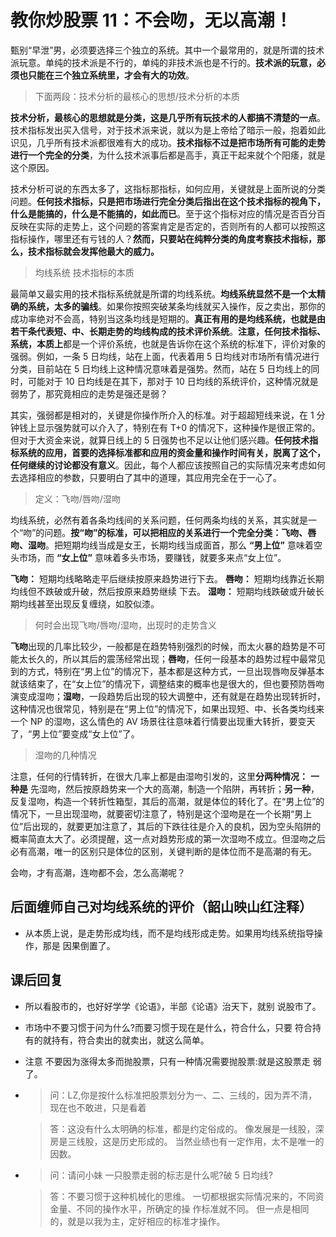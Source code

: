 # 教你炒股票 11：不会吻，无以高潮！

甄别“早泄”男，必须要选择三个独立的系统。其中一个最常用的，就是所谓的技术派玩意。单纯的技术派是不行的，单纯的非技术派也是不行的。**技术派的玩意，必须也只能在三个独立系统里，才会有大的功效**。

> 下面两段：技术分析的最核心的思想/技术分析的本质

**技术分析，最核心的思想就是分类，这是几乎所有玩技术的人都搞不清楚的一点**。技术指标发出买入信号，对于技术派来说，就以为是上帝给了暗示一般，抱着如此识见，几乎所有技术派都很难有大的成功。**技术指标不过是把市场所有可能的走势进行一个完全的分类**，为什么技术派事后都是高手，真正干起来就个个阳痿，就是这个原因。

技术分析可说的东西太多了，这指标那指标，如何应用，关键就是上面所说的分类问题。**任何技术指标，只是把市场进行完全分类后指出在这个技术指标的视角下，什么是能搞的，什么是不能搞的，如此而已**。至于这个指标对应的情况是否百分百反映在实际的走势上，这个问题的答案肯定是否定的，否则所有的人都可以按照这指标操作，哪里还有亏钱的人？**然而，只要站在纯粹分类的角度考察技术指标，那么，技术指标就会发挥他最大的威力。**

> 均线系统
> 技术指标的本质

最简单又最实用的技术指标系统就是所谓的均线系统。**均线系统显然不是一个太精确的系统，太多的骗线**。如果你按照突破某条均线就买入操作，反之卖出，那你的成功率绝对不会高，特别当这条均线是短期的。**真正有用的是均线系统，也就是由若干条代表短、中、长期走势的均线构成的技术评价系统**。**注意，任何技术指标、系统，本质上**都是一个评价系统，也就是告诉你在这个系统的标准下，评价对象的强弱。例如，一条 5 日均线，站在上面，代表着用 5 日均线对市场所有情况进行分类，目前站在 5 日均线上这种情况意味着是强势。然而，站在 5 日均线上的同时，可能对于 10 日均线是在其下，那对于 10 日均线的系统评价，这种情况就是弱势了，那究竟相应的走势是强还是弱？

其实，强弱都是相对的，关键是你操作所介入的标准。对于超超短线来说，在 1 分钟钱上显示强势就可以介入了，特别在有 T+0 的情况下，这种操作是很正常的。但对于大资金来说，就算日线上的 5 日强势也不足以让他们感兴趣。**任何技术指标系统的应用，首要的选择标准都和应用的资金量和操作时间有关，脱离了这个，任何继续的讨论都没有意义**。因此，每个人都应该按照自己的实际情况来考虑如何去选择相应的参数，只要明白了其中的道理，其应用完全在于一心了。

> 定义：飞吻/唇吻/湿吻

均线系统，必然有着各条均线间的关系问题，任何两条均线的关系，其实就是一个“吻”的问题。**按“吻”的标准，可以把相应的关系进行一个完全分类：飞吻、唇吻、湿吻**。把短期均线当成是女王，长期均线当成面首，那么 **“男上位”** 意味着空头市场，而 **“女上位”** 意味着多头市场，要赚钱，就要多来点“女上位”。

**飞吻：** 短期均线略略走平后继续按原来趋势进行下去。
**唇吻：** 短期均线靠近长期均线但不跌破或升破，然后按原来趋势继续
下去。
**湿吻：** 短期均线跌破或升破长期均线甚至出现反复缠绕，如胶似漆。

> 何时会出现飞吻/唇吻/湿吻，出现时的走势含义

**飞吻**出现的几率比较少，一般都是在趋势特别强烈的时候，而太火暴的趋势是不可能太长久的，所以其后的震荡经常出现；**唇吻**，任何一段基本的趋势过程中最常见到的方式，特别在“男上位”的情况下，基本都是这种方式，一旦出现唇吻反弹基本就该结束了，在“女上位”的情况下，调整结束的概率也是很大的，但也要预防唇吻演变成湿吻；**湿吻**，一段趋势后出现的较大调整中，还有就是在趋势出现转折时，这种情况也很常见，特别是在“男上位”的情况下，如果出现短、中、长各类均线来一个 NP 的湿吻，这么情色的 AV 场景往往意味着行情要出现重大转折，要变天了，“男上位”要变成“女上位”了。

> 湿吻的几种情况

注意，任何的行情转折，在很大几率上都是由湿吻引发的，这里**分两种情况：** **一种是** 先湿吻，然后按原趋势来一个大的高潮，制造一个陷阱，再转折；**另一种**，反复湿吻，构造一个转折性箱型，其后的高潮，就是体位的转化了。在“男上位”的情况下，一旦出现湿吻，就要密切注意了，特别是这个湿吻是在一个长期“男上位”后出现的，就要更加注意了，其后的下跌往往是介入的良机，因为空头陷阱的概率简直太大了。必须提醒，这一点对趋势形成的第一次湿吻不成立。但湿吻之后必有高潮，唯一的区别只是体位的区别，关键判断的是体位而不是高潮的有无。

会吻，才有高潮，连吻都不会，怎么高潮呢？

## 后面缠师自己对均线系统的评价（韶山映山红注释）

- 从本质上说，是走势形成均线，而不是均线形成走势。如果用均线系统指导操作，那是 因果倒置了。

## 课后回复

- 所以看股市的，也好好学学《论语》，半部《论语》治天下，就别
  说股市了。

- 市场中不要习惯于问为什么?而要习惯于现在是什么，符合什么，只要
  符合持有的就持有，符合卖出的就卖出，就这么简单。

- 注意
  不要因为涨得太多而抛股票，只有一种情况需要抛股票:就是这股票走
  弱了。

- > 问：LZ,你是按什么标准把股票划分为一、二、三线的，因为弄不清，现在也不敢进，只是看着

  > 答：这没有什么太明确的标准，都是约定俗成的。
  > 像发展是一线股，深房是三线股，这是历史形成的。
  > 当然业绩也有一定作用，太不是唯一的因数。

- > 问：请问小妹
  > 一只股票走弱的标志是什么呢?破 5 日均线?

  > 答：不要习惯于这种机械化的思维。
  > 一切都根据实际情况来的，不同资金量、不同的操作水平，所确定的操
  > 作标准就不同。
  > 但一点是相同的，就是以我为主，定好相应的标准才操作。
